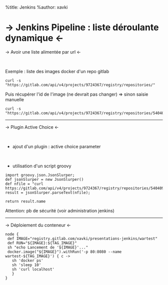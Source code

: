 %title: Jenkins
%author: xavki

-> Jenkins Pipeline : liste déroulante dynamique <-
========


-> Avoir une liste alimentée par url <-

<br>


Exemple : liste des images docker d'un repo gitlab

```
curl -s "https://gitlab.com/api/v4/projects/9724367/registry/repositories/"
```

Puis récupérer l'id de l'image (ne devrait pas changer) => sinon saisie manuelle

```
curl -s "https://gitlab.com/api/v4/projects/9724367/registry/repositories/540409/tags"
```


------------------------------------------------------------------------------


-> Plugin Active Choice <-



<br>


* ajout d'un plugin : active choice parameter

<br>


* utilisation d'un script groovy

```
import groovy.json.JsonSlurper;
def jsonSlurper = new JsonSlurper()
def nfile = "curl https://gitlab.com/api/v4/projects/9724367/registry/repositories/540409/tags".execute().text
result = jsonSlurper.parseText(nfile);

return result.name
```

Attention: pb de sécurité (voir administration jenkins)


---------------------------------------------------------------------------------------------


-> Déploiement du conteneur <-



```
node {
 def IMAGE="registry.gitlab.com/xavki/presentations-jenkins/wartest"
 def RUN="${IMAGE}:${TAG_IMAGE}"
 sh "echo Lancement de '${IMAGE}'..."
 docker.image("${IMAGE}").withRun('-p 80:8080 --name wartest-${TAG_IMAGE}') { c ->
   sh 'docker ps'
   sh 'sleep 10'
   sh 'curl localhost'
   }
}
```

